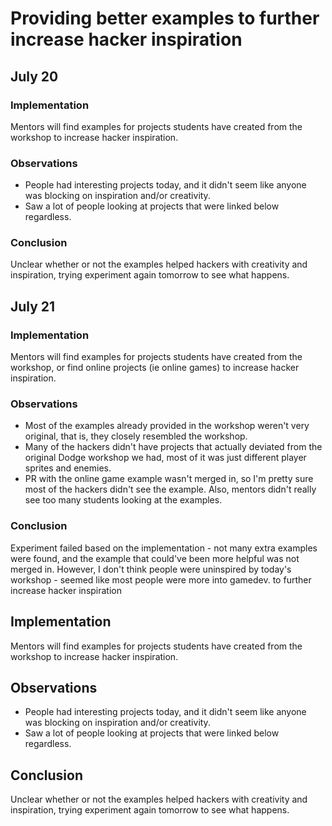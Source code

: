 # Providing better examples to further increase hacker inspiration

## July 20

### Implementation 

Mentors will find examples for projects students have created from the workshop to increase hacker inspiration.

### Observations 

- People had interesting projects today, and it didn't seem like anyone was blocking on inspiration and/or creativity.
- Saw a lot of people looking at projects that were linked below regardless.

### Conclusion

Unclear whether or not the examples helped hackers with creativity and inspiration, trying experiment again tomorrow to see what happens. 

## July 21

### Implementation

Mentors will find examples for projects students have created from the workshop, or find online projects (ie online games) to increase hacker inspiration.

### Observations

- Most of the examples already provided in the workshop weren't very original, that is, they closely resembled the workshop.
- Many of the hackers didn't have projects that actually deviated from the original Dodge workshop we had, most of it was just different player sprites and enemies. 
- PR with the online game example wasn't merged in, so I'm pretty sure most of the hackers didn't see the example.  Also, mentors didn't really see too many students looking at the examples. 

### Conclusion

Experiment failed based on the implementation - not many extra examples were found, and the example that could've been more helpful was not merged in. However, I don't think people were uninspired by today's workshop - seemed like most people were more into gamedev. to further increase hacker inspiration

## Implementation 

Mentors will find examples for projects students have created from the workshop to increase hacker inspiration.

## Observations 

- People had interesting projects today, and it didn't seem like anyone was blocking on inspiration and/or creativity.
- Saw a lot of people looking at projects that were linked below regardless.

## Conclusion

Unclear whether or not the examples helped hackers with creativity and inspiration, trying experiment again tomorrow to see what happens. 
